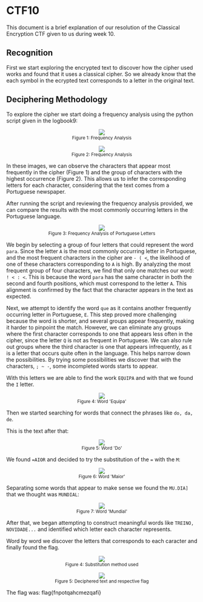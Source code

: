 # CTF10

This document is a brief explanation of our resolution of the Classical Encryption CTF given to us during week 10.

## Recognition

First we start exploring the encrypted text to discover how the cipher used works and found that it uses a classical cipher. So we already know that the each symbol in the ecrypted text corresponds to a letter in the original text.

## Deciphering Methodology

To explore the cipher we start doing a frequency analysis using the python script given in the logbook9:

<div align="center">
    <figure>
        <img src="images/CTF10/ctf10_1.png">
        <figcaption style="font-size: smaller">Figure 1: Frequency Analysis</figcaption>
    </figure>
    <figure>
        <img src="images/CTF10/ctf10_2.png">
        <figcaption style="font-size: smaller">Figure 2: Frequency Analysis</figcaption>
    </figure>
</div>

In these images, we can observe the characters that appear most frequently in the cipher (Figure 1) and the group of characters with the highest occurrence (Figure 2). This allows us to infer the corresponding letters for each character, considering that the text comes from a Portuguese newspaper.

After running the script and reviewing the frequency analysis provided, we can compare the results with the most commonly occurring letters in the Portuguese language.

<div align="center">
    <figure>
        <img src="images/CTF10/ctf10_3.png">
        <figcaption style="font-size: smaller">Figure 3: Frequency Analysis of Portuguese Letters</figcaption>
    </figure>
</div>

We begin by selecting a group of four letters that could represent the word `para`. Since the letter `A` is the most commonly occurring letter in Portuguese, and the most frequent characters in the cipher are `- ( <`, the likelihood of one of these characters corresponding to `A` is high. By analyzing the most frequent group of four characters, we find that only one matches our word: `! < : <`. This is because the word `para` has the same character in both the second and fourth positions, which must correspond to the letter `A`. This alignment is confirmed by the fact that the character appears in the text as expected.

Next, we attempt to identify the word `que` as it contains another frequently occurring letter in Portuguese, `E`. This step proved more challenging because the word is shorter, and several groups appear frequently, making it harder to pinpoint the match. However, we can eliminate any groups where the first character corresponds to one that appears less often in the cipher, since the letter `Q` is not as frequent in Portuguese. We can also rule out groups where the third character is one that appears infrequently, as `E` is a letter that occurs quite often in the language. This helps narrow down the possibilities. By trying some possibilities we discover that with the characters, `; ~ -`, some incompleted words starts to appear.

With this letters we are able to find the work `EQUIPA` and with that we found the `I` letter.

<div align="center">
    <figure>
        <img src="images/CTF10/ctf10_6.png">
        <figcaption style="font-size: smaller">Figure 4: Word 'Equipa'</figcaption>
    </figure>
</div>

Then we started searching for words that connect the phrases like `do, da, de`.

This is the text after that:

<div align="center">
    <figure>
        <img src="images/CTF10/ctf10_7.png">
        <figcaption style="font-size: smaller">Figure 5: Word 'Do'</figcaption>
    </figure>
</div>

We found `=AIOR` and decided to try the substitution of the `=` with the `M`:

<div align="center">
    <figure>
        <img src="images/CTF10/ctf10_8.png">
        <figcaption style="font-size: smaller">Figure 6: Word 'Maior'</figcaption>
    </figure>
</div>

Separating some words that appear to make sense we found the `MU.DIA]` that we thought was `MUNDIAL`:

<div align="center">
    <figure>
        <img src="images/CTF10/ctf10_9.png">
        <figcaption style="font-size: smaller">Figure 7: Word 'Mundial'</figcaption>
    </figure>
</div>

After that, we began attempting to construct meaningful words like `TREINO, NOVIDADE...` and identified which letter each character represents.

Word by word we discover the letters that corresponds to each caracter and finally found the flag.

<div align="center">
    <figure>
        <img src="images/CTF10/ctf10_4.png">
        <figcaption style="font-size: smaller">Figure 4: Substitution method used</figcaption>
    </figure>
    <figure>
        <img src="images/CTF10/ctf10_5.png">
        <figcaption style="font-size: smaller">Figure 5: Deciphered text and respective flag</figcaption>
    </figure>
</div>

The flag was: flag{fnpotqahcmezqafi}
